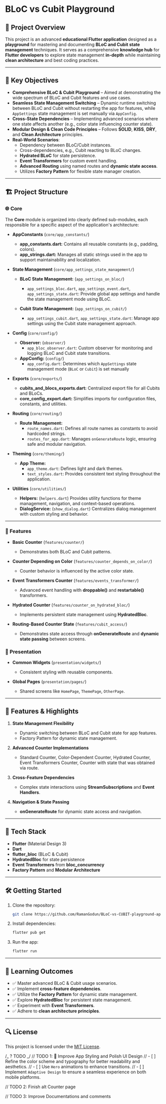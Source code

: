 # BLoC vs Cubit Playground

## 📌 Project Overview

This project is an advanced **educational Flutter application** designed as a **playground** for mastering and documenting **BLoC and Cubit state management** techniques. It serves as a comprehensive **knowledge hub** for **Flutter developers** to explore state management **in-depth** while maintaining **clean architecture** and best coding practices.

---

## 🎯 Key Objectives

- **Comprehensive BLoC & Cubit Playground** – Aimed at demonstrating the wide spectrum of BLoC and Cubit features and use cases.
- **Seamless State Management Switching** – Dynamic runtime switching between BLoC and Cubit without restarting the app for features, while `AppSettings` state management is set manually via `AppConfig`.
- **Cross-State Dependencies** – Implementing advanced scenarios where one state affects another (e.g., color state influencing counter state).
- **Modular Design & Clean Code Principles** – Follows **SOLID**, **KISS**, **DRY**, and **Clean Architecture** principles.
- **Real-World Scenarios**:
  - Dependency between BLoC/Cubit instances.
  - Cross-dependencies, e.g., Cubit reacting to BLoC changes.
  - **Hydrated BLoC** for state persistence.
  - **Event Transformers** for custom event handling.
  - **Advanced Routing** using named routes and **dynamic state access**.
  - Utilizes **Factory Pattern** for flexible state manager creation.

---

## 🏗️ Project Structure

### 🌐 Core

The **Core** module is organized into clearly defined sub-modules, each responsible for a specific aspect of the application's architecture:

- **AppConstants** (`core/app_constants/`)

  - **app_constants.dart:** Contains all reusable constants (e.g., padding, colors).
  - **app_strings.dart:** Manages all static strings used in the app to support maintainability and localization.

- **State Management** (`core/app_settings_state_management/`)

  - **BLoC State Management:** (`app_settings_on_bloc/`)

    - `app_settings_bloc.dart`, `app_settings_event.dart`, `app_settings_state.dart`: Provide global app settings and handle the state management mode using BLoC.

  - **Cubit State Management:** (`app_settings_on_cubit/`)
    - `app_settings_cubit.dart`, `app_settings_state.dart`: Manage app settings using the Cubit state management approach.

- **Config** (`core/config/`)

  - **Observer:** (`observer/`)
    - `app_bloc_observer.dart`: Custom observer for monitoring and logging BLoC and Cubit state transitions.
  - **AppConfig:** (`config/`)
    - `app_config.dart`: Determines which `AppSettings` state management mode (`BLoC` or `Cubit`) is set manually

- **Exports** (`core/exports/`)

  - **cubits_and_blocs_exports.dart:** Centralized export file for all Cubits and BLoCs.
  - **core_config_export.dart:** Simplifies imports for configuration files, constants, and utilities.

- **Routing** (`core/routing/`)

  - **Route Management:**
    - `route_names.dart`: Defines all route names as constants to avoid hardcoded strings.
    - `routes_for_app.dart`: Manages `onGenerateRoute` logic, ensuring safe and modular navigation.

- **Theming** (`core/theming/`)

  - **App Theme:**
    - `app_theme.dart`: Defines light and dark themes.
    - `text_styles.dart`: Provides consistent text styling throughout the application.

- **Utilities** (`core/utilities/`)

  - **Helpers:** (`helpers.dart`) Provides utility functions for theme management, navigation, and context-based operations.
  - **DialogService:** (`show_dialog.dart`) Centralizes dialog management with custom styling and behavior.

---

### 🧩 Features

- **Basic Counter** (`features/counter/`)

  - Demonstrates both BLoC and Cubit patterns.

- **Counter Depending on Color** (`features/counter_depends_on_color/`)

  - Counter behavior is influenced by the active color state.

- **Event Transformers Counter** (`features/events_transformer/`)

  - Advanced event handling with **droppable()** and **restartable()** transformers.

- **Hydrated Counter** (`features/counter_on_hydrated_bloc/`)

  - Implements persistent state management using **HydratedBloc**.

- **Routing-Based Counter State** (`features/cubit_access/`)
  - Demonstrates state access through **onGenerateRoute** and **dynamic state passing** between screens.

### 🎨 Presentation

- **Common Widgets** (`presentation/widgets/`)

  - Consistent styling with reusable components.

- **Global Pages** (`presentation/pages/`)
  - Shared screens like `HomePage`, `ThemePage`, `OtherPage`.

---

## 🚀 Features & Highlights

1. **State Management Flexibility**

   - Dynamic switching between BLoC and Cubit state for app features.
   - Factory Pattern for dynamic state management.

2. **Advanced Counter Implementations**

   - Standard Counter, Color-Dependent Counter, Hydrated Counter, Event Transformers Counter, Counter with state that was obtained via route.

3. **Cross-Feature Dependencies**

   - Complex state interactions using **StreamSubscriptions** and **Event Handlers**.

4. **Navigation & State Passing**

   - **onGenerateRoute** for dynamic state access and navigation.

---

## 📌 Tech Stack

- **Flutter** (Material Design 3)
- **Dart**
- **flutter_bloc** (BLoC & Cubit)
- **HydratedBloc** for state persistence
- **Event Transformers** from **bloc_concurrency**
- **Factory Pattern** and **Modular Architecture**

---

## 🛠️ Getting Started

1. Clone the repository:

   ```bash
   git clone https://github.com/RamanGodun/BLoC-vs-CUBIT-playground-app
   ```

2. Install dependencies:

   ```bash
   flutter pub get
   ```

3. Run the app:

   ```bash
   flutter run
   ```

---

## 📖 Learning Outcomes

- ✅ Master advanced BLoC & Cubit usage scenarios.
- ✅ Implement **cross-feature dependencies**.
- ✅ Utilize the **Factory Pattern** for dynamic state management.
- ✅ Explore **HydratedBloc** for persistent state management.
- ✅ Experiment with **Event Transformers**.
- ✅ Adhere to **clean architecture principles**.

---

## 🔍 License

This project is licensed under the [MIT License](LICENSE).

/_
? TODO
_/
// TODO 1: 🎨 Improve App Styling and Polish UI Design
// - [ ] Refine the color scheme and typography for better readability and aesthetics.
// - [ ] Use `Hero` animations to enhance transitions.
// - [ ] Implement `Adaptive Design` to ensure a seamless experience on both mobile platforms.

// TODO 2: Finish alt Counter page

// TODO 3: Improve Documentations and comments

